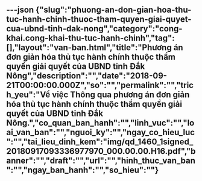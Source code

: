 ---json
{"slug":"phuong-an-don-gian-hoa-thu-tuc-hanh-chinh-thuoc-tham-quyen-giai-quyet-cua-ubnd-tinh-dak-nong","category":"cong-khai.cong-khai-thu-tuc-hanh-chinh","tag":[],"layout":"van-ban.html","title":"Phương án đơn giản hóa thủ tục hành chính thuộc thẩm quyền giải quyết của UBND tỉnh Đắk Nông","description":"","date":"2018-09-21T00:00:00.000Z","so":"","permalink":"","trich_yeu":"Về việc Thông qua phương án đơn giản hóa thủ tục hành chính thuộc thẩm quyền giải quyết của UBND tỉnh Đắk Nông.","co_quan_ban_hanh":"","linh_vuc":"","loai_van_ban":"","nguoi_ky":"","ngay_co_hieu_luc":"","tai_lieu_dinh_kem":"img/qd_1460_1signed_20180917093336977970_000.00.00.H16.pdf","banner":"","draft":"","url":"","hinh_thuc_van_ban":"","ngay_ban_hanh":"","so_hieu":""}
---
